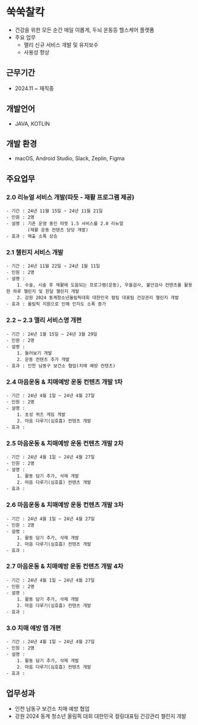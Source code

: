 # 쑥쑥찰칵
- 건강을 위한 모든 순간 매일 이롭게, 두뇌 운동등 헬스케어 플랫폼
- 주요 업무
  - 맬리 신규 서비스 개발 및 유지보수
  - 사용성 향상

## 근무기간
- 2024.11 ~ 재직중

## 개발언어
- JAVA, KOTLIN

## 개발 환경
- macOS, Android Studio, Slack, Zeplin, Figma

## 주요업무
  ### 2.0 리뉴얼 서비스 개발(따듯 - 재활 프로그램 제공)
    - 기간 : 24년 11월 15일 ~ 24년 11월 21일
    - 인원 : 2명
    - 설명 : 기존 운영 중인 따뜻 1.5 서비스를 2.0 리뉴얼
            (재활 운동 컨텐츠 당당 개발)
    - 효과 : 매출 소폭 상승

 ### 2.1 챌린지 서비스 개발
    - 기간 : 24년 11월 22일 ~ 24년 1월 11일
    - 인원 : 2명
    - 설명 : 
        1. 수술, 시술 후 재활에 도움되는 프로그램(운동), 우울검사, 불안검사 컨텐츠를 활용한 하루 챌린지 및 한달 챌린지 개발
        2. 강원 2024 동계청소년올림픽대회 대한민국 컬링 대표팀 건강관리 챌린지 개발
    - 효과 : 올림픽 지원으로 인해 인지도 소폭 증가

### 2.2 ~ 2.3 맬리 서비스명 개편
    - 기간 : 24년 1월 15일 ~ 24년 3월 29일
    - 인원 : 2명
    - 설명 : 
        1. 둘러보기 개발 
        2. 운동 컨텐츠 추가 개발
    - 효과 : 인천 남동구 보건소 협업(치매 예방 컨텐츠)

### 2.4 마음운동 & 치매예방 운동 컨텐츠 개발 1차
    - 기간 : 24년 4월 1일 ~ 24년 4월 27일
    - 인원 : 2명
    - 설명 : 
        1. 초성 퀴즈 게임 개발
        2. 마음 다루기(심호흡) 컨텐츠 개발
    - 효과 : 

### 2.5 마음운동 & 치매예방 운동 컨텐츠 개발 2차
    - 기간 : 24년 4월 1일 ~ 24년 4월 27일
    - 인원 : 2명
    - 설명 : 
        1. 활동 담기 추가, 삭제 개발
        2. 마음 다루기(심호흡) 컨텐츠 개발
    - 효과 : 

### 2.6 마음운동 & 치매예방 운동 컨텐츠 개발 3차
    - 기간 : 24년 4월 1일 ~ 24년 4월 27일
    - 인원 : 2명
    - 설명 : 
        1. 활동 담기 추가, 삭제 개발
        2. 마음 다루기(심호흡) 컨텐츠 개발
    - 효과 :     

### 2.7 마음운동 & 치매예방 운동 컨텐츠 개발 4차
    - 기간 : 24년 4월 1일 ~ 24년 4월 27일
    - 인원 : 2명
    - 설명 : 
        1. 활동 담기 추가, 삭제 개발
        2. 마음 다루기(심호흡) 컨텐츠 개발
    - 효과 :     

### 3.0 치매 얘방 앱 개편
    - 기간 : 24년 4월 1일 ~ 24년 4월 27일
    - 인원 : 2명
    - 설명 : 
        1. 활동 담기 추가, 삭제 개발
        2. 마음 다루기(심호흡) 컨텐츠 개발
    - 효과 :   
    
## 업무성과
 - 인천 남동구 보건소 치매 예방 협업
 - 강원 2024 동계 청소년 올림픽 대회 대한민국 컬링대표팀 건강관리 챌린지 개발

